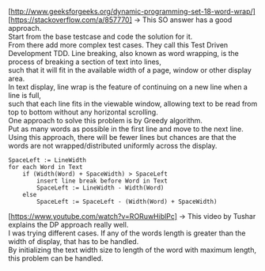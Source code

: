 [http://www.geeksforgeeks.org/dynamic-programming-set-18-word-wrap/]		
[https://stackoverflow.com/a/857770] -> This SO answer has a good approach.		
Start from the base testcase and code the solution for it.		
From there add more complex test cases.
They call this Test Driven Development TDD.
Line breaking, also known as word wrapping, is the process of breaking a section of text into lines,		
such that it will fit in the available width of a page, window or other display area.		
In text display, line wrap is the feature of continuing on a new line when a line is full,	
such that each line fits in the viewable window, allowing text to be read from top to bottom without any horizontal scrolling.		
One approach to solve this problem is by Greedy algorithm.	
Put as many words as possible in the first line and move to the next line.	
Using this approach, there will be fewer lines but chances are that the words are not wrapped/distributed uniformly across the display.		
```
SpaceLeft := LineWidth
for each Word in Text
    if (Width(Word) + SpaceWidth) > SpaceLeft
        insert line break before Word in Text
        SpaceLeft := LineWidth - Width(Word)
    else
        SpaceLeft := SpaceLeft - (Width(Word) + SpaceWidth)	
```	
[https://www.youtube.com/watch?v=RORuwHiblPc] -> This video by Tushar explains the DP approach really well.		
I was trying different cases. If any of the words length is greater than the width of display, that has to be handled.		
By initializing the text width size to length of the word with maximum length, this problem can be handled.		